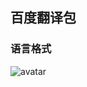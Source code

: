 ## 百度翻译包
### 语言格式
![avatar](https://gss0.bdstatic.com/70cFfyinKgQIm2_p8IuM_a/daf/pic/item/91ef76c6a7efce1b1fde01aca051f3deb58f65db.jpg)